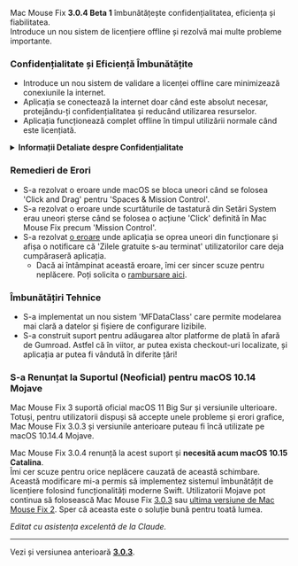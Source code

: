 Mac Mouse Fix **3.0.4 Beta 1** îmbunătățește confidențialitatea, eficiența și fiabilitatea.\
Introduce un nou sistem de licențiere offline și rezolvă mai multe probleme importante.

### Confidențialitate și Eficiență Îmbunătățite

- Introduce un nou sistem de validare a licenței offline care minimizează conexiunile la internet.
- Aplicația se conectează la internet doar când este absolut necesar, protejându-ți confidențialitatea și reducând utilizarea resurselor.
- Aplicația funcționează complet offline în timpul utilizării normale când este licențiată.

<details>
<summary><b>Informații Detaliate despre Confidențialitate</b></summary>
Versiunile anterioare validau licențele online la fiecare lansare, permițând potențial stocarea jurnalelor de conexiune de către servere terțe (GitHub și Gumroad). Noul sistem elimină conexiunile inutile – după activarea inițială a licenței, se conectează la internet doar dacă datele locale ale licenței sunt corupte.
<br><br>
Deși comportamentul utilizatorului nu a fost niciodată înregistrat de mine personal, sistemul anterior permitea teoretic serverelor terțe să înregistreze adresele IP și timpii de conectare. Gumroad putea de asemenea să înregistreze cheia ta de licență și potențial să o coreleze cu orice informație personală pe care au înregistrat-o despre tine când ai cumpărat Mac Mouse Fix.
<br><br>
Nu am luat în considerare aceste probleme subtile de confidențialitate când am construit sistemul original de licențiere, dar acum, Mac Mouse Fix este cât se poate de privat și independent de internet!
<br><br>
Vezi și <a href=https://gumroad.com/privacy>politica de confidențialitate Gumroad</a> și acest <a href=https://github.com/noah-nuebling/mac-mouse-fix/issues/976#issuecomment-2140955801>comentariu</a> al meu de pe GitHub.

</details>

### Remedieri de Erori

- S-a rezolvat o eroare unde macOS se bloca uneori când se folosea 'Click and Drag' pentru 'Spaces & Mission Control'.
- S-a rezolvat o eroare unde scurtăturile de tastatură din Setări System erau uneori șterse când se folosea o acțiune 'Click' definită în Mac Mouse Fix precum 'Mission Control'.
- S-a rezolvat [o eroare](https://github.com/noah-nuebling/mac-mouse-fix/issues?q=state%3Aopen%20label%3A%22%27Free%20days%20are%20over%27%20bug%22) unde aplicația se oprea uneori din funcționare și afișa o notificare că 'Zilele gratuite s-au terminat' utilizatorilor care deja cumpăraseră aplicația.
    - Dacă ai întâmpinat această eroare, îmi cer sincer scuze pentru neplăcere. Poți solicita o [rambursare aici](https://redirect.macmousefix.com/?message=&target=mmf-apply-for-refund).

### Îmbunătățiri Tehnice

- S-a implementat un nou sistem 'MFDataClass' care permite modelarea mai clară a datelor și fișiere de configurare lizibile.
- S-a construit suport pentru adăugarea altor platforme de plată în afară de Gumroad. Astfel că în viitor, ar putea exista checkout-uri localizate, și aplicația ar putea fi vândută în diferite țări!

### S-a Renunțat la Suportul (Neoficial) pentru macOS 10.14 Mojave

Mac Mouse Fix 3 suportă oficial macOS 11 Big Sur și versiunile ulterioare. Totuși, pentru utilizatorii dispuși să accepte unele probleme și erori grafice, Mac Mouse Fix 3.0.3 și versiunile anterioare puteau fi încă utilizate pe macOS 10.14.4 Mojave.

Mac Mouse Fix 3.0.4 renunță la acest suport și **necesită acum macOS 10.15 Catalina**.\
Îmi cer scuze pentru orice neplăcere cauzată de această schimbare. Această modificare mi-a permis să implementez sistemul îmbunătățit de licențiere folosind funcționalități moderne Swift. Utilizatorii Mojave pot continua să folosească Mac Mouse Fix [3.0.3](https://github.com/noah-nuebling/mac-mouse-fix/releases/tag/3.0.3) sau [ultima versiune de Mac Mouse Fix 2](https://redirect.macmousefix.com/?target=mmf2-latest). Sper că aceasta este o soluție bună pentru toată lumea.

*Editat cu asistența excelentă de la Claude.*

---

Vezi și versiunea anterioară [**3.0.3**](https://github.com/noah-nuebling/mac-mouse-fix/releases/tag/3.0.3).